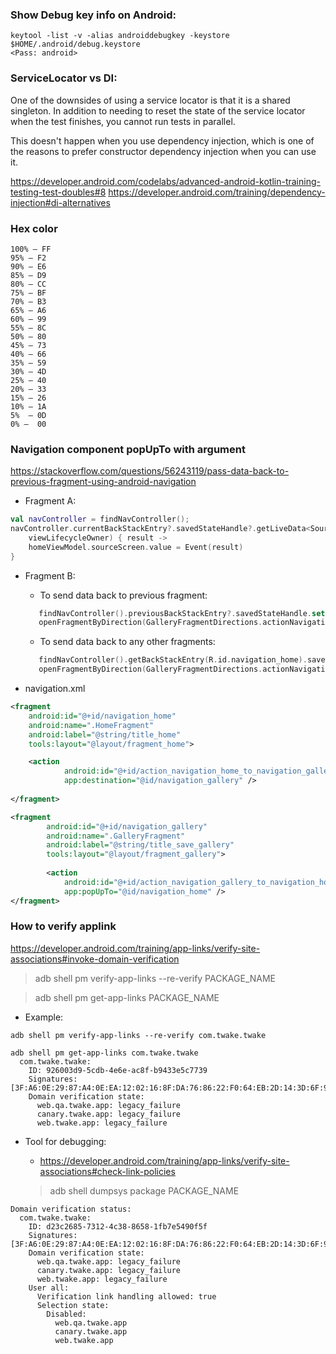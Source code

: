 ### Show Debug key info on Android:
```
keytool -list -v -alias androiddebugkey -keystore $HOME/.android/debug.keystore
<Pass: android>
```

### ServiceLocator vs DI:

One of the downsides of using a service locator is that it is a shared singleton. In addition to needing to reset the state of the service locator when the test finishes, you cannot run tests in parallel.

This doesn't happen when you use dependency injection, which is one of the reasons to prefer constructor dependency injection when you can use it.

https://developer.android.com/codelabs/advanced-android-kotlin-training-testing-test-doubles#8
https://developer.android.com/training/dependency-injection#di-alternatives

### Hex color

```
100% — FF
95% — F2
90% — E6
85% — D9
80% — CC
75% — BF
70% — B3
65% — A6
60% — 99
55% — 8C
50% — 80
45% — 73
40% — 66
35% — 59
30% — 4D
25% — 40
20% — 33
15% — 26
10% — 1A
5%  — 0D
0% —  00
```

### Navigation component popUpTo with argument


https://stackoverflow.com/questions/56243119/pass-data-back-to-previous-fragment-using-android-navigation

- Fragment A:
```kotlin
val navController = findNavController();
navController.currentBackStackEntry?.savedStateHandle?.getLiveData<SourceScreen>(SOURCE_SCREEN)?.observe(
    viewLifecycleOwner) { result ->
    homeViewModel.sourceScreen.value = Event(result)
}
```

- Fragment B:
    - To send data back to previous fragment:

   ```kotlin
      findNavController().previousBackStackEntry?.savedStateHandle.set(HomeFragment.SOURCE_SCREEN, SourceScreen.Gallery)
      openFragmentByDirection(GalleryFragmentDirections.actionNavigationGalleryToNavigationHome())
   ```
    - To send data back to any other fragments:

   ```kotlin
      findNavController().getBackStackEntry(R.id.navigation_home).savedStateHandle.set(HomeFragment.SOURCE_SCREEN, SourceScreen.Gallery)
      openFragmentByDirection(GalleryFragmentDirections.actionNavigationGalleryToNavigationHome())
   ```
   
- navigation.xml

```xml
<fragment
	android:id="@+id/navigation_home"
	android:name=".HomeFragment"
	android:label="@string/title_home"
	tools:layout="@layout/fragment_home">

	<action
            android:id="@+id/action_navigation_home_to_navigation_gallery"
            app:destination="@id/navigation_gallery" />
			
</fragment>			

<fragment
        android:id="@+id/navigation_gallery"
        android:name=".GalleryFragment"
        android:label="@string/title_save_gallery"
        tools:layout="@layout/fragment_gallery">
     
        <action
            android:id="@+id/action_navigation_gallery_to_navigation_home"
            app:popUpTo="@id/navigation_home" />
</fragment>
```

### How to verify applink

https://developer.android.com/training/app-links/verify-site-associations#invoke-domain-verification

> adb shell pm verify-app-links --re-verify PACKAGE_NAME
	
> adb shell pm get-app-links PACKAGE_NAME
	
- Example:
	
```	
adb shell pm verify-app-links --re-verify com.twake.twake

adb shell pm get-app-links com.twake.twake
  com.twake.twake:
    ID: 926003d9-5cdb-4e6e-ac8f-b9433e5c7739
    Signatures: [3F:A6:0E:29:87:A4:0E:EA:12:02:16:8F:DA:76:86:22:F0:64:EB:2D:14:3D:6F:92:D6:F4:16:CB:DA:69:53:2C]
    Domain verification state:
      web.qa.twake.app: legacy_failure
      canary.twake.app: legacy_failure
      web.twake.app: legacy_failure
```

- Tool for debugging:

    - https://developer.android.com/training/app-links/verify-site-associations#check-link-policies
    
    > adb shell dumpsys package PACKAGE_NAME

```
Domain verification status:
  com.twake.twake:
    ID: d23c2685-7312-4c38-8658-1fb7e5490f5f
    Signatures: [3F:A6:0E:29:87:A4:0E:EA:12:02:16:8F:DA:76:86:22:F0:64:EB:2D:14:3D:6F:92:D6:F4:16:CB:DA:69:53:2C]
    Domain verification state:
      web.qa.twake.app: legacy_failure
      canary.twake.app: legacy_failure
      web.twake.app: legacy_failure
    User all:
      Verification link handling allowed: true
      Selection state:
        Disabled:
          web.qa.twake.app
          canary.twake.app
          web.twake.app
```
